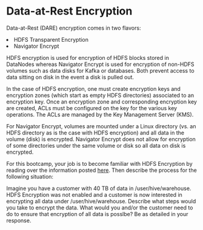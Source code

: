 # Data-at-Rest Encryption

Data-at-Rest (DARE) encryption comes in two flavors:

<li>HDFS Transparent Encryption</li>
<li>Navigator Encrypt</li>

HDFS encryption is used for encryption of HDFS blocks stored in DataNodes whereas Navigator Encrypt is used for encryption of non-HDFS volumes such as data disks for Kafka or databases. Both prevent access to data sitting on disk in the event a disk is pulled out.

In the case of HDFS encryption, one must create encryption keys and encryption zones (which start as empty HDFS directories) associated to an encryption key. Once an encryption zone and corresponding encryption key are created, ACLs must be configured on the key for the various key operations. The ACLs are managed by the Key Management Server (KMS). 

For Navigator Encrypt, volumes are mounted under a Linux directory (vs. an HDFS directory as is the case with HDFS encryption) and all data in the volume (disk) is encrypted. Navigator Encrypt does not allow for encryption of some directories under the same volume or disk so all data on disk is encrypted.

For this bootcamp, your job is to become familiar with HDFS Encryption by reading over the information posted <a href="https://www.cloudera.com/documentation/enterprise/5-13-x/topics/cdh_sg_hdfs_encryption.html">here</a>. Then describe the process for the following situation:

Imagine you have a customer with 40 TB of data in /user/hive/warehouse. HDFS Encryption was not enabled and a customer is now interested in encrypting all data under /user/hive/warehouse. Describe what steps would you take to encrypt the data. What would you and/or the customer need to do to ensure that encryption of all data is posslbe? Be as detailed in your response.
